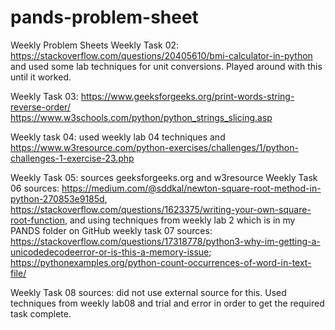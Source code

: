 # pands-problem-sheet
Weekly Problem Sheets
Weekly Task 02: https://stackoverflow.com/questions/20405610/bmi-calculator-in-python
and used some lab techniques for unit conversions. Played around with this until it worked.

Weekly Task 03: https://www.geeksforgeeks.org/print-words-string-reverse-order/
https://www.w3schools.com/python/python_strings_slicing.asp

Weekly task 04: used weekly lab 04 techniques and https://www.w3resource.com/python-exercises/challenges/1/python-challenges-1-exercise-23.php

Weekly Task 05: sources geeksforgeeks.org and w3resource
Weekly Task 06 sources: https://medium.com/@sddkal/newton-square-root-method-in-python-270853e9185d, https://stackoverflow.com/questions/1623375/writing-your-own-square-root-function, and using techniques from weekly lab 2 which is in my PANDS folder on GitHub
weekly task 07 sources: https://stackoverflow.com/questions/17318778/python3-why-im-getting-a-unicodedecodeerror-or-is-this-a-memory-issue; https://pythonexamples.org/python-count-occurrences-of-word-in-text-file/

Weekly Task 08 sources: did not use external source for this. Used techniques from weekly lab08 and trial and error in order to get the required task complete.